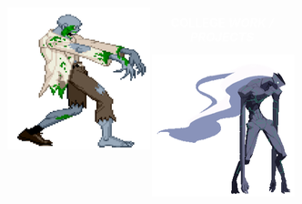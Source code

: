 <img style="width:250px; height:250px; float:left;" src = "extra/WME8.gif"><center><h2 style="backgound-color:black; color:white;"><b> COLLEGE </b><i> WORK / PROJECTS </i></h2></center><img style="width:250px; height:250px; float:right;" src = "extra/gifs2.gif">
